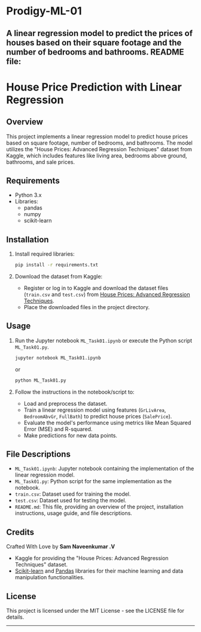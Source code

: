 # Prodigy-ML-01
A linear regression model to predict the prices of houses based on their square footage and the number of bedrooms and bathrooms.
README file:
---

# House Price Prediction with Linear Regression

## Overview

This project implements a linear regression model to predict house prices based on square footage, number of bedrooms, and bathrooms. The model utilizes the "House Prices: Advanced Regression Techniques" dataset from Kaggle, which includes features like living area, bedrooms above ground, bathrooms, and sale prices.

## Requirements

- Python 3.x
- Libraries:
  - pandas
  - numpy
  - scikit-learn

## Installation

1. Install required libraries:

   ```bash
   pip install -r requirements.txt
   ```

2. Download the dataset from Kaggle:
   - Register or log in to Kaggle and download the dataset files (`train.csv` and `test.csv`) from [House Prices: Advanced Regression Techniques](https://www.kaggle.com/c/house-prices-advanced-regression-techniques/data).
   - Place the downloaded files in the project directory.

## Usage

1. Run the Jupyter notebook `ML_Task01.ipynb` or execute the Python script `ML_Task01.py`.
   
   ```bash
   jupyter notebook ML_Task01.ipynb
   ```

   or

   ```bash
   python ML_Task01.py
   ```

2. Follow the instructions in the notebook/script to:
   - Load and preprocess the dataset.
   - Train a linear regression model using features (`GrLivArea`, `BedroomAbvGr`, `FullBath`) to predict house prices (`SalePrice`).
   - Evaluate the model's performance using metrics like Mean Squared Error (MSE) and R-squared.
   - Make predictions for new data points.

## File Descriptions

- `ML_Task01.ipynb`: Jupyter notebook containing the implementation of the linear regression model.
- `ML_Task01.py`: Python script for the same implementation as the notebook.
- `train.csv`: Dataset used for training the model.
- `test.csv`: Dataset used for testing the model.
- `README.md`: This file, providing an overview of the project, installation instructions, usage guide, and file descriptions.

## Credits

Crafted With Love by **Sam Naveenkumar .V**

- Kaggle for providing the "House Prices: Advanced Regression Techniques" dataset.
- [Scikit-learn](https://scikit-learn.org/) and [Pandas](https://pandas.pydata.org/) libraries for their machine learning and data manipulation functionalities.

## License

This project is licensed under the MIT License - see the LICENSE file for details.

---
